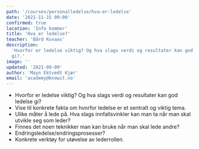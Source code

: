 ```yaml
---
path: '/courses/personalledelse/hva-er-ledelse'
date: '2021-11-15 09:00'
confirmed: true
location: 'Info kommer'
title: 'Hva er ledelse?'
teacher: 'Bård Kuvaas'
description:
  'Hvorfor er ledelse viktig? Og hva slags verdi og resultater kan god ledelse
  gi?.'
image: ''
updated: '2021-09-09'
author: 'Mayn Ektvedt Kjær'
email: 'academy@knowit.no'
---
```


- Hvorfor er ledelse viktig? Og hva slags verdi og resultater kan god ledelse
  gi?
- Vise til konkrete fakta om hvorfor ledelse er et sentralt og viktig tema.
- Ulike måter å lede på. Hva slags innfallsvinkler kan man ta når man skal
  utvikle seg som leder?
- Finnes det noen teknikker man kan bruke når man skal lede andre?
- Endringsledelse/endringsprosesser?
- Konkrete verktøy for utøvelse av lederrollen.
